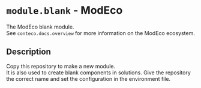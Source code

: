 # `module.blank` - ModEco

The ModEco blank module.  
See `conteco.docs.overview` for more information on the ModEco ecosystem.

## Description

Copy this repository to make a new module.  
It is also used to create blank components in solutions.
Give the repository the correct name and set the configuration in the environment file.
